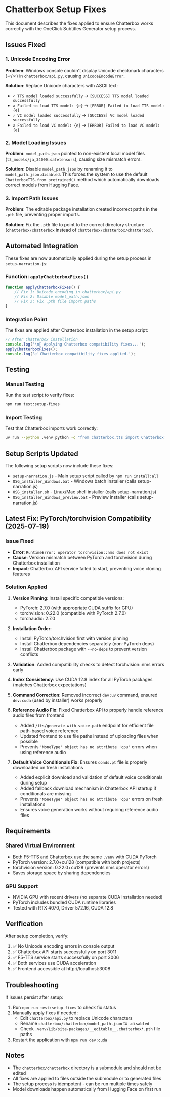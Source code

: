 # Chatterbox Setup Fixes

This document describes the fixes applied to ensure Chatterbox works correctly with the OneClick Subtitles Generator setup process.

## Issues Fixed

### 1. Unicode Encoding Error
**Problem**: Windows console couldn't display Unicode checkmark characters (✓/✗) in `chatterbox/api.py`, causing `UnicodeEncodeError`.

**Solution**: Replace Unicode characters with ASCII text:
- `✓ TTS model loaded successfully` → `[SUCCESS] TTS model loaded successfully`
- `✗ Failed to load TTS model: {e}` → `[ERROR] Failed to load TTS model: {e}`
- `✓ VC model loaded successfully` → `[SUCCESS] VC model loaded successfully`
- `✗ Failed to load VC model: {e}` → `[ERROR] Failed to load VC model: {e}`

### 2. Model Loading Issues
**Problem**: `model_path.json` pointed to non-existent local model files (`t3_models/ja_34000.safetensors`), causing size mismatch errors.

**Solution**: Disable `model_path.json` by renaming it to `model_path.json.disabled`. This forces the system to use the default `ChatterboxTTS.from_pretrained()` method which automatically downloads correct models from Hugging Face.

### 3. Import Path Issues
**Problem**: The editable package installation created incorrect paths in the `.pth` file, preventing proper imports.

**Solution**: Fix the `.pth` file to point to the correct directory structure (`chatterbox/chatterbox` instead of `chatterbox/chatterbox/chatterbox`).

## Automated Integration

These fixes are now automatically applied during the setup process in `setup-narration.js`:

### Function: `applyChatterboxFixes()`
```javascript
function applyChatterboxFixes() {
    // Fix 1: Unicode encoding in chatterbox/api.py
    // Fix 2: Disable model_path.json
    // Fix 3: Fix .pth file import paths
}
```

### Integration Point
The fixes are applied after Chatterbox installation in the setup script:
```javascript
// After Chatterbox installation
console.log('\n🔧 Applying Chatterbox compatibility fixes...');
applyChatterboxFixes();
console.log('✅ Chatterbox compatibility fixes applied.');
```

## Testing

### Manual Testing
Run the test script to verify fixes:
```bash
npm run test:setup-fixes
```

### Import Testing
Test that Chatterbox imports work correctly:
```bash
uv run --python .venv python -c "from chatterbox.tts import ChatterboxTTS; from chatterbox.vc import ChatterboxVC; print('[SUCCESS] Imports work')"
```

## Setup Scripts Updated

The following setup scripts now include these fixes:
- `setup-narration.js` - Main setup script called by `npm run install:all`
- `OSG_installer_Windows.bat` - Windows batch installer (calls setup-narration.js)
- `OSG_installer.sh` - Linux/Mac shell installer (calls setup-narration.js)
- `OSG_installer_Windows_preview.bat` - Preview installer (calls setup-narration.js)

## Latest Fix: PyTorch/torchvision Compatibility (2025-07-19)

### Issue Fixed
- **Error**: `RuntimeError: operator torchvision::nms does not exist`
- **Cause**: Version mismatch between PyTorch and torchvision during Chatterbox installation
- **Impact**: Chatterbox API service failed to start, preventing voice cloning features

### Solution Applied
1. **Version Pinning**: Install specific compatible versions:
   - PyTorch: 2.7.0 (with appropriate CUDA suffix for GPU)
   - torchvision: 0.22.0 (compatible with PyTorch 2.7.0)
   - torchaudio: 2.7.0

2. **Installation Order**:
   - Install PyTorch/torchvision first with version pinning
   - Install Chatterbox dependencies separately (non-PyTorch deps)
   - Install Chatterbox package with `--no-deps` to prevent version conflicts

3. **Validation**: Added compatibility checks to detect torchvision::nms errors early

4. **Index Consistency**: Use CUDA 12.8 index for all PyTorch packages (matches Chatterbox expectations)

5. **Command Correction**: Removed incorrect `dev:uv` command, ensured `dev:cuda` (used by installer) works properly

6. **Reference Audio Fix**: Fixed Chatterbox API to properly handle reference audio files from frontend
   - Added `/tts/generate-with-voice-path` endpoint for efficient file path-based voice reference
   - Updated frontend to use file paths instead of uploading files when possible
   - Prevents `'NoneType' object has no attribute 'cpu'` errors when using reference audio

7. **Default Voice Conditionals Fix**: Ensures `conds.pt` file is properly downloaded on fresh installations
   - Added explicit download and validation of default voice conditionals during setup
   - Added fallback download mechanism in Chatterbox API startup if conditionals are missing
   - Prevents `'NoneType' object has no attribute 'cpu'` errors on fresh installations
   - Ensures voice generation works without requiring reference audio files

## Requirements

### Shared Virtual Environment
- Both F5-TTS and Chatterbox use the same `.venv` with CUDA PyTorch
- PyTorch version: 2.7.0+cu128 (compatible with both projects)
- torchvision version: 0.22.0+cu128 (prevents nms operator errors)
- Saves storage space by sharing dependencies

### GPU Support
- NVIDIA GPU with recent drivers (no separate CUDA installation needed)
- PyTorch includes bundled CUDA runtime libraries
- Tested with RTX 4070, Driver 572.16, CUDA 12.8

## Verification

After setup completion, verify:
1. ✅ No Unicode encoding errors in console output
2. ✅ Chatterbox API starts successfully on port 3011
3. ✅ F5-TTS service starts successfully on port 3006
4. ✅ Both services use CUDA acceleration
5. ✅ Frontend accessible at http://localhost:3008

## Troubleshooting

If issues persist after setup:
1. Run `npm run test:setup-fixes` to check fix status
2. Manually apply fixes if needed:
   - Edit `chatterbox/api.py` to replace Unicode characters
   - Rename `chatterbox/chatterbox/model_path.json` to `.disabled`
   - Check `.venv/Lib/site-packages/__editable__.chatterbox*.pth` file paths
3. Restart the application with `npm run dev:cuda`

## Notes

- The `chatterbox/chatterbox` directory is a submodule and should not be edited
- All fixes are applied to files outside the submodule or to generated files
- The setup process is idempotent - can be run multiple times safely
- Model downloads happen automatically from Hugging Face on first run

